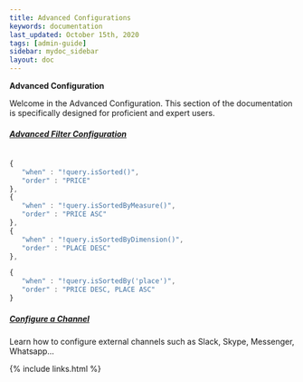 ```yaml
---
title: Advanced Configurations
keywords: documentation
last_updated: October 15th, 2020
tags: [admin-guide]
sidebar: mydoc_sidebar
layout: doc
---
```


**Advanced Configuration**

Welcome in the Advanced Configuration. This section of the documentation is specifically designed for proficient and expert users.

##### [Advanced Filter Configuration](/docs/dataset-filters-configuration)

```javascript

{
   "when" : "!query.isSorted()",
   "order" : "PRICE" 
},
{
   "when" : "!query.isSortedByMeasure()",
   "order" : "PRICE ASC" 
},
{
   "when" : "!query.isSortedByDimension()",
   "order" : "PLACE DESC" 
},

{
   "when" : "!query.isSortedBy('place')",
   "order" : "PRICE DESC, PLACE ASC" 
}

```

##### [Configure a Channel](/docs/advanced-configuration-other-channels)

Learn how to configure external channels such as Slack, Skype, Messenger, Whatsapp... 

{% include links.html %}

    
